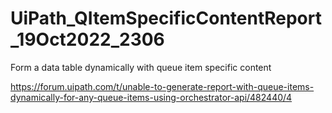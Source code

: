 # UiPath_QItemSpecificContentReport_19Oct2022_2306

Form a data table dynamically with queue item specific content

https://forum.uipath.com/t/unable-to-generate-report-with-queue-items-dynamically-for-any-queue-items-using-orchestrator-api/482440/4
